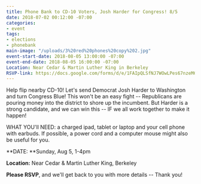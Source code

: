 ```yaml
---
title: Phone Bank to CD-10 Voters, Josh Harder for Congress! 8/5
date: 2018-07-02 00:12:00 -07:00
categories:
- event
tags:
- elections
- phonebank
main-image: "/uploads/3%20red%20phones%20copy%202.jpg"
event-start-date: 2018-08-05 13:00:00 -07:00
event-end-date: 2018-08-05 16:00:00 -07:00
Location: Near Cedar & Martin Luther King in Berkeley
RSVP-link: https://docs.google.com/forms/d/e/1FAIpQLSfNJ7WOwLPes67nzeM6ZM2Yh_KcXWrrcDqW_vQt1GP0qsYDyA/viewform
---
```


Help flip nearby CD-10!  Let's send Democrat Josh Harder  to Washington and turn Congress Blue!  This won't be an easy fight -- Republicans are pouring money into the district to shore up the incumbent.   But Harder is a strong candidate, and we can win this  -- IF we all work together to make it happen!

WHAT YOU'll NEED: a charged ipad, tablet or laptop and your cell phone with earbuds.  If possible, a power cord and a computer mouse might also be useful for you.

**DATE: **Sunday, Aug 5, 1-4pm

**Location:** Near Cedar & Martin Luther King, Berkeley

**Please RSVP**, and we'll get back to you with more details --  Thank you!